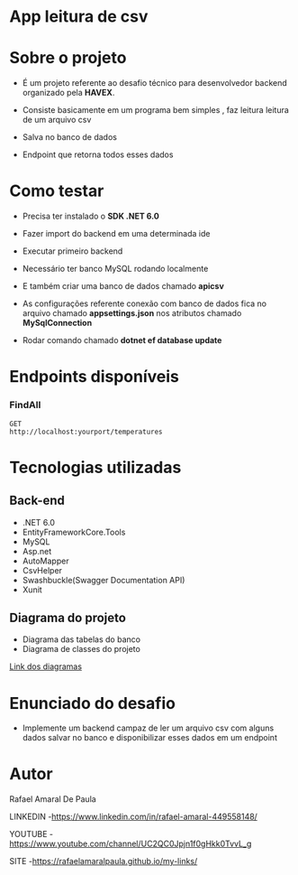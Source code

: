 # App leitura de csv 

# Sobre o projeto

 - É um projeto referente ao desafio técnico para desenvolvedor backend organizado pela **HAVEX**.
 
 - Consiste basicamente em um programa bem simples , faz leitura leitura de um arquivo csv
 
 - Salva no banco de dados
 
 - Endpoint que retorna todos esses dados
 

# Como testar

- Precisa ter instalado o **SDK .NET 6.0** 

- Fazer import do backend em uma determinada ide

- Executar primeiro backend

- Necessário ter banco MySQL rodando localmente

- E também criar uma banco de dados chamado **apicsv**

- As configurações referente conexão com banco de dados fica no arquivo chamado **appsettings.json** nos atributos chamado **MySqlConnection**

- Rodar comando chamado **dotnet ef database update**

# Endpoints disponíveis
  ### FindAll
  ```
  GET 
  http://localhost:yourport/temperatures
  ```
# Tecnologias utilizadas 
 
## Back-end 
- .NET 6.0
- EntityFrameworkCore.Tools
- MySQL
- Asp.net
- AutoMapper
- CsvHelper 
- Swashbuckle(Swagger Documentation API)
- Xunit

## Diagrama do projeto

- Diagrama das tabelas do banco
- Diagrama de classes do projeto

[Link dos diagramas](https://gitlab.com/RafaelAmaralPaula/csv-api/-/tree/main/Documentation)

# Enunciado do desafio
   - Implemente um backend campaz de ler um arquivo csv com alguns dados salvar no banco e disponibilizar esses dados em um endpoint
  
# Autor 
 
Rafael Amaral De Paula

LINKEDIN
-https://www.linkedin.com/in/rafael-amaral-449558148/

YOUTUBE
-https://www.youtube.com/channel/UC2QC0Jpjn1f0gHkk0TvvL_g

SITE
-https://rafaelamaralpaula.github.io/my-links/
